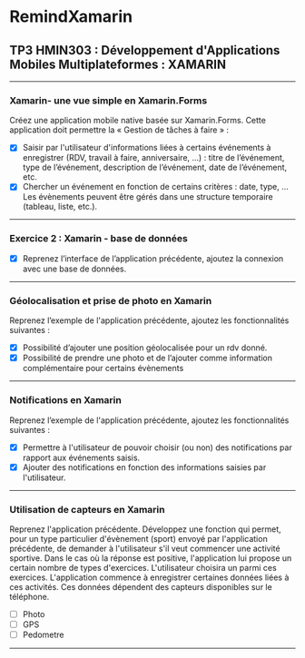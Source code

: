 # __RemindXamarin__

## TP3 HMIN303 : Développement d'Applications Mobiles Multiplateformes : XAMARIN

---

### __Xamarin- une vue simple en Xamarin.Forms__

Créez une application mobile native basée sur Xamarin.Forms. Cette application doit permettre la « Gestion de tâches à faire » :
- [X] Saisir par l'utilisateur d'informations liées à certains événements à enregistrer (RDV, travail à faire, anniversaire, …) : titre de l’événement, type de l’événement, description de l’événement, date de l’événement, etc.
- [X] Chercher un événement en fonction de certains critères : date, type, … Les évènements peuvent être gérés dans une structure temporaire (tableau, liste, etc.).

---

### __Exercice 2 : Xamarin - base de données__

- [X] Reprenez l’interface de l’application précédente, ajoutez la connexion avec une base de données.

---

### __Géolocalisation et prise de photo en Xamarin__

Reprenez l’exemple de l'application précédente, ajoutez les fonctionnalités suivantes :
- [X] Possibilité d’ajouter une position géolocalisée pour un rdv donné.
- [X] Possibilité de prendre une photo et de l’ajouter comme information complémentaire pour certains évènements

---

### __Notifications en Xamarin__

Reprenez l’exemple de l'application précédente, ajoutez les fonctionnalités suivantes :  
- [X] Permettre à l'utilisateur de pouvoir choisir (ou non) des notifications par rapport aux événements saisis.
- [X] Ajouter des notifications en fonction des informations saisies par l'utilisateur.

---

### __Utilisation de capteurs en Xamarin__

Reprenez l'application précédente. Développez une fonction qui permet, pour un type particulier d'évènement (sport) envoyé par l'application précédente, de demander à l'utilisateur s'il veut commencer une activité sportive. Dans le cas où la réponse est positive, l'application lui propose un certain nombre de types d'exercices. L'utilisateur choisira un parmi ces exercices. L'application commence à enregistrer certaines données liées à ces activités. Ces données dépendent des capteurs disponibles sur le téléphone.

- [ ] Photo
- [ ] GPS
- [ ] Pedometre

---